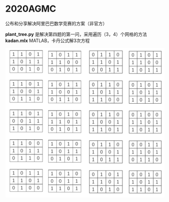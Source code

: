 # 2020AGMC
公布和分享解决阿里巴巴数学竞赛的方案（非官方）

**plant_tree.py** 是解决第四题的第一问，采用遍历（3，4）个网格的方法
**kadan.mlx**     MATLAB，卡丹公式解3次方程

![计算结果](https://github.com/Liyurun/2020AGMC/blob/master/result.jpg)
